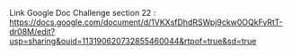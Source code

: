 
Link Google Doc Challenge section 22 :
https://docs.google.com/document/d/1VKXsfDhdRSWpj9ckw0OQkFvRtT-dr08M/edit?usp=sharing&ouid=113190620732855460044&rtpof=true&sd=true
